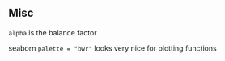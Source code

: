 ## Misc

`alpha` is the balance factor

seaborn `palette = "bwr"` looks very nice for plotting functions

